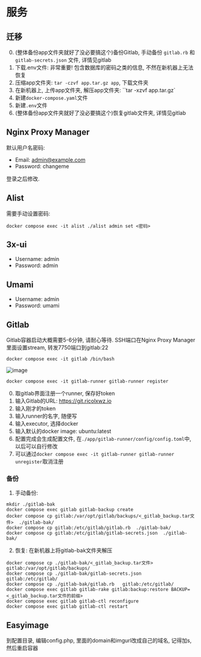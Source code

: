# 服务

## 迁移

0. (整体备份app文件夹就好了没必要搞这个)备份Gitlab, 手动备份 `gitlab.rb` 和 `gitlab-secrets.json` 文件, 详情见gitlab
1. 下载.env文件: 非常重要! 包含数据库的密码之类的信息, 不然在新机器上无法恢复
2. 压缩app文件夹: `tar -czvf app.tar.gz app`, 下载文件夹
3. 在新机器上, 上传app文件夹, 解压app文件夹: ``tar -xzvf app.tar.gz`
4. 新建`docker-compose.yaml`文件
5. 新建`.env`文件
6. (整体备份app文件夹就好了没必要搞这个)恢复gitlab文件夹, 详情见gitlab

## Nginx Proxy Manager

默认用户名密码:

- Email:    admin@example.com
- Password: changeme

登录之后修改.

## Alist

需要手动设置密码:

```
docker compose exec -it alist ./alist admin set <密码>
```

## 3x-ui

- Username:    admin
- Password: admin

## Umami

- Username: admin
- Password: umami

## Gitlab

Gitlab容器启动大概需要5-6分钟, 请耐心等待. SSH端口在Nginx Proxy Manager里面设置stream, 转发7750端口到gitlab:22

`docker compose exec -it gitlab /bin/bash`

![image](https://github.com/user-attachments/assets/087aaf26-c723-42d1-912d-5e46940ef0fa)

`docker compose exec -it gitlab-runner gitlab-runner register`

0. 取gitlab界面注册一个runner, 保存好token
1. 输入Gitlab的URL: https://git.ricolxwz.io
2. 输入刚才的token
3. 输入runner的名字, 随便写
4. 输入executor, 选择docker
5. 输入默认的docker image: ubuntu:latest
6. 配置完成会生成配置文件, 在`./app/gitlab-runner/config/config.toml`中, 以后可以自行修改
7. 可以通过`docker compose exec -it gitlab-runner gitlab-runner unregister`取消注册

### 备份

1. 手动备份:
  ```
  mkdir ./gitlab-bak
  docker compose exec gitlab gitlab-backup create
  docker compose cp gitlab:/var/opt/gitlab/backups/<_gitlab_backup.tar文件>  ./gitlab-bak/
  docker compose cp gitlab:/etc/gitlab/gitlab.rb  ./gitlab-bak/
  docker compose cp gitlab:/etc/gitlab/gitlab-secrets.json  ./gitlab-bak/
  ```
2. 恢复: 在新机器上将gitlab-bak文件夹解压
  ```
  docker compose cp ./gitlab-bak/<_gitlab_backup.tar文件>  gitlab:/var/opt/gitlab/backups/
  docker compose cp ./gitlab-bak/gitlab-secrets.json   gitlab:/etc/gitlab/
  docker compose cp ./gitlab-bak/gitlab.rb   gitlab:/etc/gitlab/
  docker compose exec gitlab gitlab-rake gitlab:backup:restore BACKUP=<_gitlab_backup.tar文件的前缀>
  docker compose exec gitlab gitlab-ctl reconfigure 
  docker compose exec gitlab gitlab-ctl restart 
  ```  


## Easyimage

到配置目录, 编辑config.php, 里面的domain和imgurl改成自己的域名, 记得加s, 然后重启容器
